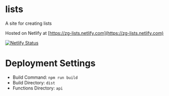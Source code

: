 # lists

A site for creating lists

Hosted on Netlify at [https://zg-lists.netlify.com](https://zg-lists.netlify.com)

[![Netlify Status](https://api.netlify.com/api/v1/badges/76a18b94-43cb-4fd7-a687-d23c22c35c01/deploy-status)](https://app.netlify.com/sites/zg-lists/deploys)

# Deployment Settings

- Build Command: `npm run build`
- Build Directory: `dist`
- Functions Directory: `api`